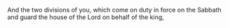 And the two divisions of you, which come on duty in force on the Sabbath and guard the house of the Lord on behalf of the king,
